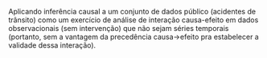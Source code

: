 Aplicando inferência causal a um conjunto de dados público (acidentes de trânsito) como um exercício de análise de interação causa-efeito em dados observacionais (sem intervenção)
que não sejam séries temporais (portanto, sem a vantagem da precedência causa->efeito pra estabelecer a validade dessa interação).
